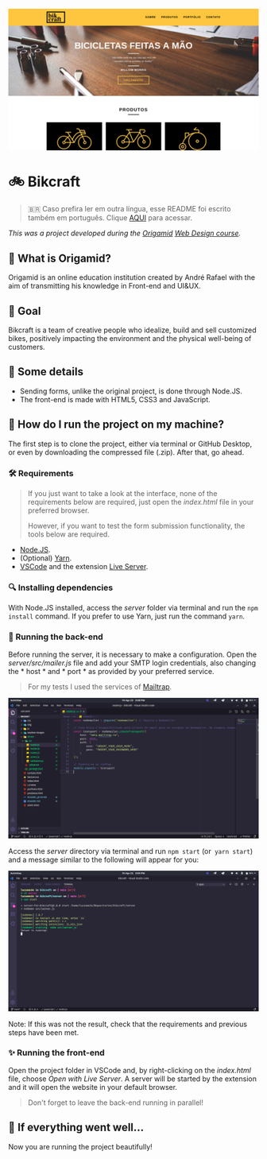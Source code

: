 ![Bikcraft](readme-images/cover.png)

# :bike: Bikcraft

> :brazil: Caso prefira ler em outra língua, esse README foi escrito também em português. Clique [AQUI](/README_pt-br.md) para acessar.

*This was a project developed during the [Origamid](https://www.origamid.com/) [Web Design course](https://www.origamid.com/curso/web-design-completo/).*

## :wolf: What is Origamid?

Origamid is an online education institution created by André Rafael with the aim of transmitting his knowledge in Front-end and UI&UX.

## :dart: Goal

Bikcraft is a team of creative people who idealize, build and sell customized bikes, positively impacting the environment and the physical well-being of customers.

## :scroll: Some details

* Sending forms, unlike the original project, is done through Node.JS.
* The front-end is made with HTML5, CSS3 and JavaScript.

## :thinking: How do I run the project on my machine?

The first step is to clone the project, either via terminal or GitHub Desktop, or even by downloading the compressed file (.zip). After that, go ahead.

### :hammer_and_wrench: Requirements

> If you just want to take a look at the interface, none of the requirements below are required, just open the *index.html* file in your preferred browser.
>
> However, if you want to test the form submission functionality, the tools below are required.

* [Node.JS](https://nodejs.org/).
* (Optional) [Yarn](https://yarnpkg.com/).
* [VSCode](https://code.visualstudio.com/) and the extension [Live Server](https://marketplace.visualstudio.com/items?itemName=ritwickdey.LiveServer).

### :mag: Installing dependencies

With Node.JS installed, access the *server* folder via terminal and run the `npm install` command. If you prefer to use Yarn, just run the command `yarn`.

### :goggles: Running the back-end

Before running the server, it is necessary to make a configuration. Open the *server/src/mailer.js* file and add your SMTP login credentials, also changing the * host * and * port * as provided by your preferred service.

> For my tests I used the services of [Mailtrap](https://mailtrap.io/).

![Login credentials](readme-images/changing-smtp-login.png)

Access the *server* directory via terminal and run `npm start` (or` yarn start`) and a message similar to the following will appear for you:

![Running the server](readme-images/running-server.png)

Note: If this was not the result, check that the requirements and previous steps have been met.

### :sparkles: Running the front-end

Open the project folder in VSCode and, by right-clicking on the *index.html* file, choose *Open with Live Server*. A server will be started by the extension and it will open the website in your default browser.

> Don't forget to leave the back-end running in parallel!

## :tada: If everything went well...

Now you are running the project beautifully!
